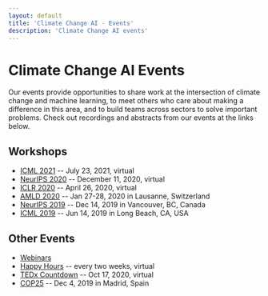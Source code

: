 ```yaml
---
layout: default
title: 'Climate Change AI - Events'
description: 'Climate Change AI events'
---
```


# Climate Change AI Events

Our events provide opportunities to share work at the intersection of climate change and machine learning, to meet others who care about making a difference in this area, and to build teams across sectors to solve important problems. Check out recordings and abstracts from our events at the links below.

## Workshops

* [ICML 2021](/events/icml2021) -- July 23, 2021, virtual
* [NeurIPS 2020](/events/neurips2020) -- December 11, 2020, virtual
* [ICLR 2020](/events/iclr2020) -- April 26, 2020, virtual
* [AMLD 2020](/events/amld2020) -- Jan 27-28, 2020 in Lausanne, Switzerland
* [NeurIPS 2019](/events/neurips2019) -- Dec 14, 2019 in Vancouver, BC, Canada
* [ICML 2019](/events/icml2019) -- Jun 14, 2019 in Long Beach, CA, USA

## Other Events
* [Webinars](/webinars)
* [Happy Hours](/events/happy_hour) -- every two weeks, virtual
* [TEDx Countdown](/events/tedx) -- Oct 17, 2020, virtual
* [COP25](/events/cop25) -- Dec 4, 2019 in Madrid, Spain
